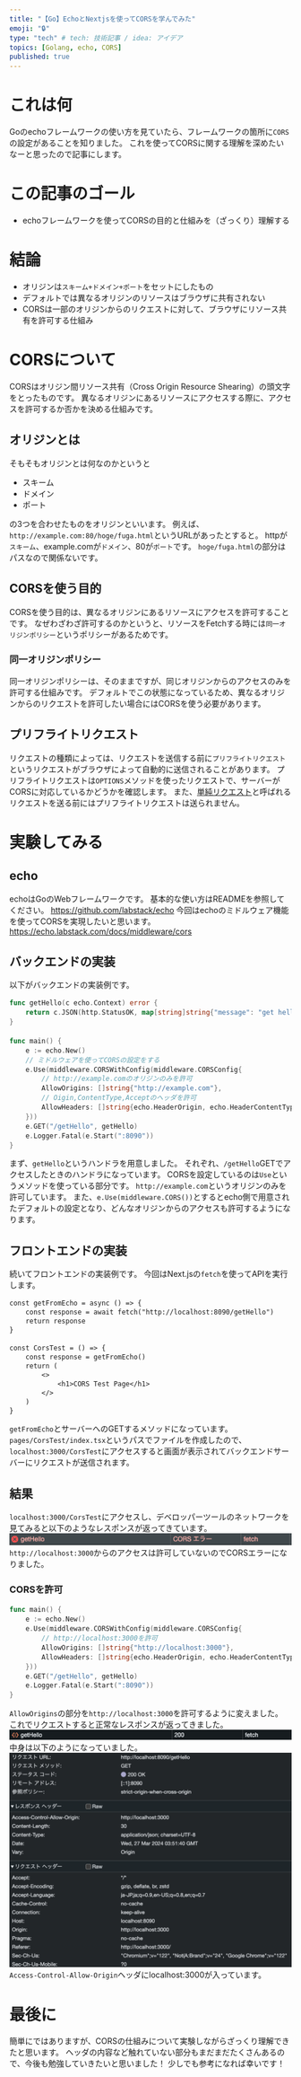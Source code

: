 ```yaml
---
title: "【Go】EchoとNextjsを使ってCORSを学んでみた"
emoji: "🔒"
type: "tech" # tech: 技術記事 / idea: アイデア
topics: [Golang, echo, CORS]
published: true
---
```

# これは何
Goのechoフレームワークの使い方を見ていたら、フレームワークの箇所に`CORS`の設定があることを知りました。
これを使ってCORSに関する理解を深めたいなーと思ったので記事にします。
# この記事のゴール
- echoフレームワークを使ってCORSの目的と仕組みを（ざっくり）理解する
# 結論
- オリジンは`スキーム+ドメイン+ポート`をセットにしたもの
- デフォルトでは異なるオリジンのリソースはブラウザに共有されない
- CORSは一部のオリジンからのリクエストに対して、ブラウザにリソース共有を許可する仕組み
# CORSについて
CORSはオリジン間リソース共有（Cross Origin Resource Shearing）の頭文字をとったものです。
異なるオリジンにあるリソースにアクセスする際に、アクセスを許可するか否かを決める仕組みです。
## オリジンとは
そもそもオリジンとは何なのかというと
- スキーム
- ドメイン
- ポート

の3つを合わせたものをオリジンといいます。
例えば、`http://example.com:80/hoge/fuga.html`というURLがあったとすると。
httpが`スキーム`、example.comが`ドメイン`、80が`ポート`です。
`hoge/fuga.html`の部分はパスなので関係ないです。
## CORSを使う目的
CORSを使う目的は、異なるオリジンにあるリソースにアクセスを許可することです。
なぜわざわざ許可するのかというと、リソースをFetchする時には`同一オリジンポリシー`というポリシーがあるためです。
### 同一オリジンポリシー
同一オリジンポリシーは、そのままですが、同じオリジンからのアクセスのみを許可する仕組みです。
デフォルトでこの状態になっているため、異なるオリジンからのリクエストを許可したい場合にはCORSを使う必要があります。
## プリフライトリクエスト
リクエストの種類によっては、リクエストを送信する前に`プリフライトリクエスト`というリクエストがブラウザによって自動的に送信されることがあります。
プリフライトリクエストは`OPTIONS`メソッドを使ったリクエストで、サーバーがCORSに対応しているかどうかを確認します。
また、[単純リクエスト](https://developer.mozilla.org/ja/docs/Web/HTTP/CORS#%E5%8D%98%E7%B4%94%E3%83%AA%E3%82%AF%E3%82%A8%E3%82%B9%E3%83%88)と呼ばれるリクエストを送る前にはプリフライトリクエストは送られません。
# 実験してみる
## echo
echoはGoのWebフレームワークです。
基本的な使い方はREADMEを参照してください。
https://github.com/labstack/echo
今回はechoのミドルウェア機能を使ってCORSを実現したいと思います。
https://echo.labstack.com/docs/middleware/cors
## バックエンドの実装
以下がバックエンドの実装例です。
```go
func getHello(c echo.Context) error {
	return c.JSON(http.StatusOK, map[string]string{"message": "get hello world"})
}

func main() {
	e := echo.New()
	// ミドルウェアを使ってCORSの設定をする
	e.Use(middleware.CORSWithConfig(middleware.CORSConfig{
		// http://example.comのオリジンのみを許可
		AllowOrigins: []string{"http://example.com"},
		// Oigin,ContentType,Acceptのヘッダを許可
		AllowHeaders: []string{echo.HeaderOrigin, echo.HeaderContentType, echo.HeaderAccept},
	}))
	e.GET("/getHello", getHello)
	e.Logger.Fatal(e.Start(":8090"))
}
```
まず、`getHello`というハンドラを用意しました。
それぞれ、`/getHello`GETでアクセスしたときのハンドラになっています。
CORSを設定しているのは`Use`というメソッドを使っている部分です。
`http://example.com`というオリジンのみを許可しています。
また、`e.Use(middleware.CORS())`とするとecho側で用意されたデフォルトの設定となり、どんなオリジンからのアクセスも許可するようになります。
## フロントエンドの実装
続いてフロントエンドの実装例です。
今回はNext.jsの`fetch`を使ってAPIを実行します。
```tsx:pages/CorsTest/index.tsx
const getFromEcho = async () => {
    const response = await fetch("http://localhost:8090/getHello")
    return response 
}

const CorsTest = () => {
    const response = getFromEcho()
    return (
        <>
            <h1>CORS Test Page</h1>
        </>
    )
}
```
`getFromEcho`とサーバーへのGETするメソッドになっています。
`pages/CorsTest/index.tsx`というパスでファイルを作成したので、`localhost:3000/CorsTest`にアクセスすると画面が表示されてバックエンドサーバーにリクエストが送信されます。
## 結果
`localhost:3000/CorsTest`にアクセスし、デベロッパーツールのネットワークを見てみると以下のようなレスポンスが返ってきています。
![](/images/image20240325_1.png)
`http://localhost:3000`からのアクセスは許可していないのでCORSエラーになりました。
### CORSを許可
```go
func main() {
	e := echo.New()
	e.Use(middleware.CORSWithConfig(middleware.CORSConfig{
		// http://localhost:3000を許可
		AllowOrigins: []string{"http://localhost:3000"},
		AllowHeaders: []string{echo.HeaderOrigin, echo.HeaderContentType, echo.HeaderAccept },
	}))
	e.GET("/getHello", getHello)
	e.Logger.Fatal(e.Start(":8090"))
}
```
`AllowOrigins`の部分を`http://localhost:3000`を許可するように変えました。
これでリクエストすると正常なレスポンスが返ってきました。
![](/images/image2024032601.png)
中身は以下のようになっていました。
![](/images/2024032701.png)
`Access-Control-Allow-Origin`ヘッダにlocalhost:3000が入っています。
# 最後に
簡単にではありますが、CORSの仕組みについて実験しながらざっくり理解できたと思います。
ヘッダの内容など触れていない部分もまだまだたくさんあるので、今後も勉強していきたいと思いました！
少しでも参考になれば幸いです！